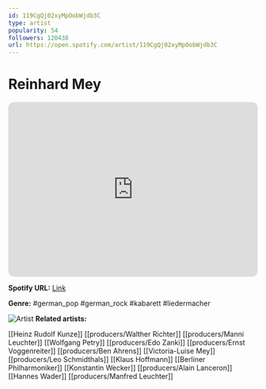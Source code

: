 ```yaml
---
id: 119CgQj02xyMpOobWjdb3C
type: artist
popularity: 54
followers: 120438
url: https://open.spotify.com/artist/119CgQj02xyMpOobWjdb3C
---
```

# Reinhard Mey

<iframe style="border-radius:12px" src="https://open.spotify.com/embed/artist/119CgQj02xyMpOobWjdb3C" width="100%" height="352" frameBorder="0" allowfullscreen="" allow="autoplay; clipboard-write; encrypted-media; fullscreen; picture-in-picture" loading="lazy"></iframe>

**Spotify URL:** [Link](https://open.spotify.com/artist/119CgQj02xyMpOobWjdb3C)

**Genre:**  #german_pop #german_rock #kabarett #liedermacher

![Artist](https://i.scdn.co/image/a8db132fc7973e0af9458fbca74bda24d1c66d49)
**Related artists:**

[[Heinz Rudolf Kunze]]
[[producers/Walther Richter]]
[[producers/Manni Leuchter]]
[[Wolfgang Petry]]
[[producers/Edo Zanki]]
[[producers/Ernst Voggenreiter]]
[[producers/Ben Ahrens]]
[[Victoria-Luise Mey]]
[[producers/Leo Schmidthals]]
[[Klaus Hoffmann]]
[[Berliner Philharmoniker]]
[[Konstantin Wecker]]
[[producers/Alain Lanceron]]
[[Hannes Wader]]
[[producers/Manfred Leuchter]]
